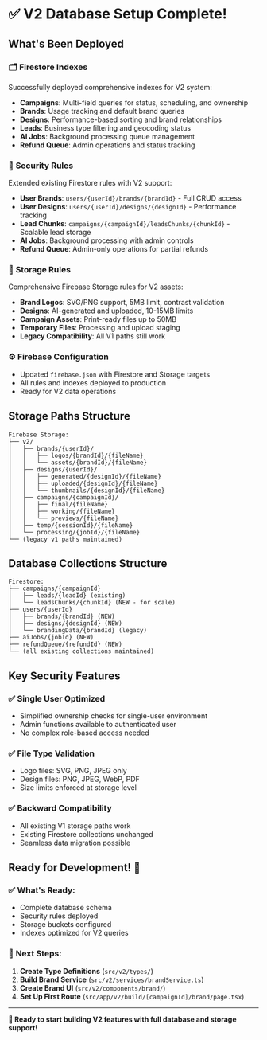 # ✅ V2 Database Setup Complete!

## What's Been Deployed

### 🗂️ **Firestore Indexes**
Successfully deployed comprehensive indexes for V2 system:
- **Campaigns**: Multi-field queries for status, scheduling, and ownership
- **Brands**: Usage tracking and default brand queries  
- **Designs**: Performance-based sorting and brand relationships
- **Leads**: Business type filtering and geocoding status
- **AI Jobs**: Background processing queue management
- **Refund Queue**: Admin operations and status tracking

### 🔐 **Security Rules**  
Extended existing Firestore rules with V2 support:
- **User Brands**: `users/{userId}/brands/{brandId}` - Full CRUD access
- **User Designs**: `users/{userId}/designs/{designId}` - Performance tracking
- **Lead Chunks**: `campaigns/{campaignId}/leadsChunks/{chunkId}` - Scalable lead storage
- **AI Jobs**: Background processing with admin controls
- **Refund Queue**: Admin-only operations for partial refunds

### 📁 **Storage Rules**
Comprehensive Firebase Storage rules for V2 assets:
- **Brand Logos**: SVG/PNG support, 5MB limit, contrast validation
- **Designs**: AI-generated and uploaded, 10-15MB limits
- **Campaign Assets**: Print-ready files up to 50MB
- **Temporary Files**: Processing and upload staging
- **Legacy Compatibility**: All V1 paths still work

### ⚙️ **Firebase Configuration**
- Updated `firebase.json` with Firestore and Storage targets
- All rules and indexes deployed to production
- Ready for V2 data operations

## Storage Paths Structure

```
Firebase Storage:
├── v2/
│   ├── brands/{userId}/
│   │   ├── logos/{brandId}/{fileName}
│   │   └── assets/{brandId}/{fileName}
│   ├── designs/{userId}/
│   │   ├── generated/{designId}/{fileName}
│   │   ├── uploaded/{designId}/{fileName}
│   │   └── thumbnails/{designId}/{fileName}
│   ├── campaigns/{campaignId}/
│   │   ├── final/{fileName}
│   │   ├── working/{fileName}
│   │   └── previews/{fileName}
│   ├── temp/{sessionId}/{fileName}
│   └── processing/{jobId}/{fileName}
└── (legacy v1 paths maintained)
```

## Database Collections Structure

```
Firestore:
├── campaigns/{campaignId}
│   ├── leads/{leadId} (existing)
│   └── leadsChunks/{chunkId} (NEW - for scale)
├── users/{userId}
│   ├── brands/{brandId} (NEW)
│   ├── designs/{designId} (NEW)
│   └── brandingData/{brandId} (legacy)
├── aiJobs/{jobId} (NEW)
├── refundQueue/{refundId} (NEW)
└── (all existing collections maintained)
```

## Key Security Features

### ✅ **Single User Optimized**
- Simplified ownership checks for single-user environment
- Admin functions available to authenticated user
- No complex role-based access needed

### ✅ **File Type Validation**
- Logo files: SVG, PNG, JPEG only
- Design files: PNG, JPEG, WebP, PDF
- Size limits enforced at storage level

### ✅ **Backward Compatibility**
- All existing V1 storage paths work
- Existing Firestore collections unchanged
- Seamless data migration possible

## Ready for Development! 🚀

### ✅ **What's Ready:**
- Complete database schema
- Security rules deployed
- Storage buckets configured
- Indexes optimized for V2 queries

### 🔄 **Next Steps:**
1. **Create Type Definitions** (`src/v2/types/`)
2. **Build Brand Service** (`src/v2/services/brandService.ts`)
3. **Create Brand UI** (`src/v2/components/brand/`)
4. **Set Up First Route** (`src/app/v2/build/[campaignId]/brand/page.tsx`)

---

**🎯 Ready to start building V2 features with full database and storage support!** 